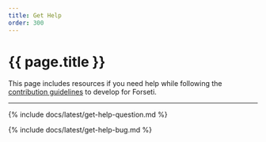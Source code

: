 ```yaml
---
title: Get Help
order: 300
---
```


# {{ page.title }}

This page includes resources if you need help while following the
[contribution guidelines](https://github.com/GoogleCloudPlatform/forseti-security/blob/master/.github/CONTRIBUTING.md)
to develop for Forseti.

---

{% include docs/latest/get-help-question.md %}

{% include docs/latest/get-help-bug.md %}
